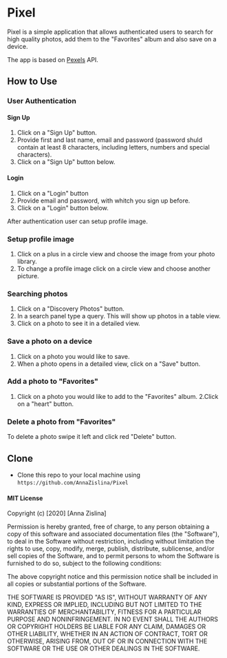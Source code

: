 # Pixel

Pixel is a simple application that allows authenticated users to search for high quality photos, add them to the "Favorites" album and also save on a device.

The app is based on [Pexels](https://www.pexels.com) API.

## How to Use

### User Authentication

#### Sign Up
1. Click on a "Sign Up" button.
2. Provide first and last name, email and password (password shuld contain at least 8 characters, including letters, numbers and special characters).
3. Click on a "Sign Up" button below.

#### Login
1. Click on a "Login" button
2. Provide email and password, with whitch you sign up before.
3. Click on a "Login" button below.

After authentication user can setup profile image.

### Setup profile image
1. Click on a plus in a circle view and choose the image from your photo library.
2. To change a profile image click on a circle view and choose another picture.

### Searching photos
1. Click on a "Discovery Photos" button.
2. In a search panel type a query. This will show up photos in a table view.
3. Click on a photo to see it in a detailed view.

### Save a photo on a device
1. Click on a photo you would like to save.
2. When a photo opens in a detailed view, click on a "Save" button.

### Add a photo to "Favorites"
1. Click on a photo you would like to add to the "Favorites" album.
2.Click on a "heart" button.

### Delete a photo from "Favorites"
To delete a photo swipe it left and click red "Delete" button.




## Clone

- Clone this repo to your local machine using `https://github.com/AnnaZislina/Pixel`

#### MIT License

Copyright (c) [2020] [Anna Zislina]

Permission is hereby granted, free of charge, to any person obtaining a copy
of this software and associated documentation files (the "Software"), to deal
in the Software without restriction, including without limitation the rights
to use, copy, modify, merge, publish, distribute, sublicense, and/or sell
copies of the Software, and to permit persons to whom the Software is
furnished to do so, subject to the following conditions:

The above copyright notice and this permission notice shall be included in all
copies or substantial portions of the Software.

THE SOFTWARE IS PROVIDED "AS IS", WITHOUT WARRANTY OF ANY KIND, EXPRESS OR
IMPLIED, INCLUDING BUT NOT LIMITED TO THE WARRANTIES OF MERCHANTABILITY,
FITNESS FOR A PARTICULAR PURPOSE AND NONINFRINGEMENT. IN NO EVENT SHALL THE
AUTHORS OR COPYRIGHT HOLDERS BE LIABLE FOR ANY CLAIM, DAMAGES OR OTHER
LIABILITY, WHETHER IN AN ACTION OF CONTRACT, TORT OR OTHERWISE, ARISING FROM,
OUT OF OR IN CONNECTION WITH THE SOFTWARE OR THE USE OR OTHER DEALINGS IN THE
SOFTWARE.
